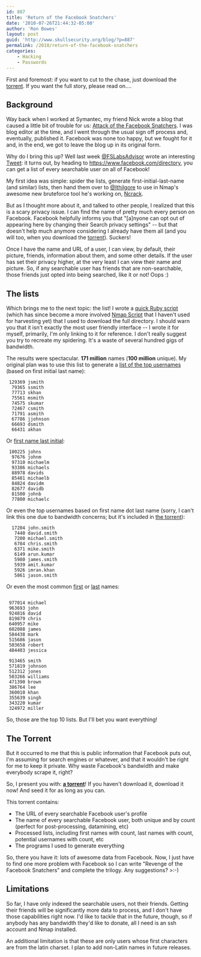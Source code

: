 ```yaml
---
id: 887
title: 'Return of the Facebook Snatchers'
date: '2010-07-26T21:44:32-05:00'
author: 'Ron Bowes'
layout: post
guid: 'http://www.skullsecurity.org/blog/?p=887'
permalink: /2010/return-of-the-facebook-snatchers
categories:
    - Hacking
    - Passwords
---
```


First and foremost: if you want to cut to the chase, just download the [torrent](/blogdata/fbdata.torrent). If you want the full story, please read on....

## Background

Way back when I worked at Symantec, my friend Nick wrote a blog that caused a little bit of trouble for us: [Attack of the Facebook Snatchers](http://www.symantec.com/connect/blogs/attack-facebook-snatchers). I was blog editor at the time, and I went through the usual sign off process and, eventually, published it. Facebook was none too happy, but we fought for it and, in the end, we got to leave the blog up in its original form.

Why do I bring this up? Well last week [@FSLabsAdvisor](https://twitter.com/FSLabsAdvisor) wrote an interesting [Tweet](http://twitter.com/FSLabsAdvisor/status/18442678378): it turns out, by heading to <https://www.facebook.com/directory>, you can get a list of every searchable user on all of Facebook!

My first idea was simple: spider the lists, generate first-initial-last-name (and similar) lists, then hand them over to [@Ithilgore](https://twitter.com/ithilgore) to use in Nmap's awesome new bruteforce tool he's working on, [Ncrack](http://nmap.org/ncrack/).  
  
But as I thought more about it, and talked to other people, I realized that this is a scary privacy issue. I can find the name of pretty much every person on Facebook. Facebook helpfully informs you that "\[a\]nyone can opt out of appearing here by changing their Search privacy settings" -- but that doesn't help much anymore considering I already have them all (and you will too, when you download the [torrent](/blogdata/fbdata.torrent)). Suckers!

Once I have the name and URL of a user, I can view, by default, their picture, friends, information about them, and some other details. If the user has set their privacy higher, at the very least I can view their name and picture. So, if any searchable user has friends that are non-searchable, those friends just opted into being searched, like it or not! Oops :)

## The lists

Which brings me to the next topic: the list! I wrote a [quick Ruby script](/blogdata/facebook.rb) (which has since become a more involved [Nmap Script](/blogdata/facebook.nse) that I haven't used for harvesting yet) that I used to download the full directory. I should warn you that it isn't exactly the most user friendly interface -- I wrote it for myself, primarily, I'm only linking to it for reference. I don't really suggest you try to recreate my spidering. It's a waste of several hundred gigs of bandwidth.

The results were spectacular. **171 million** names (**100 million** unique). My original plan was to use this list to generate a [list of the top usernames](/blogdata/facebook-f.last-withcount.txt.bz2) (based on first initial last name):

```
 129369 jsmith
  79365 ssmith
  77713 skhan
  75561 msmith
  74575 skumar
  72467 csmith
  71791 asmith
  67786 jjohnson
  66693 dsmith
  66431 akhan
```

Or [first name last initial](/blogdata/facebook-first.l-withcount.txt.bz2):

```
 100225 johns
  97676 johnm
  97310 michaelm
  93386 michaels
  88978 davids
  85481 michaelb
  84824 davidm
  82677 davidb
  81500 johnb
  77800 michaelc
```

Or even the top usernames based on first name dot last name (sorry, I can't link this one due to bandwidth concerns; but it's included in [the torrent](/blogdata/fbdata.torrent)):

```
  17204 john.smith
   7440 david.smith
   7200 michael.smith
   6784 chris.smith
   6371 mike.smith
   6149 arun.kumar
   5980 james.smith
   5939 amit.kumar
   5926 imran.khan
   5861 jason.smith
```

Or even the most common [first](/blogdata/facebook-firstnames-withcount.txt.bz2) or [last](/blogdata/facebook-lastnames-withcount.txt.bz2) names:

```

 977014 michael
 963693 john
 924816 david
 819879 chris
 640957 mike
 602088 james
 584438 mark
 515686 jason
 503658 robert
 484403 jessica

 913465 smith
 571819 johnson
 512312 jones
 503266 williams
 471390 brown
 386764 lee
 360010 khan
 355639 singh
 343220 kumar
 324972 miller
```

So, those are the top 10 lists. But I'll bet you want everything!

## The Torrent

But it occurred to me that this is public information that Facebook puts out, I'm assuming for search engines or whatever, and that it wouldn't be right for me to keep it private. Why waste Facebook's bandwidth and make everybody scrape it, right?

So, I present you with: **[a torrent](/blogdata/fbdata.torrent)**! If you haven't download it, download it now! And seed it for as long as you can.

This torrent contains:

- The URL of every searchable Facebook user's profile
- The name of every searchable Facebook user, both unique and by count (perfect for post-processing, datamining, etc)
- Processed lists, including first names with count, last names with count, potential usernames with count, etc
- The programs I used to generate everything

So, there you have it: lots of awesome data from Facebook. Now, I just have to find one more problem with Facebook so I can write "Revenge of the Facebook Snatchers" and complete the trilogy. Any suggestions? >:-)

## Limitations

So far, I have only indexed the searchable users, not their friends. Getting their friends will be significantly more data to process, and I don't have those capabilities right now. I'd like to tackle that in the future, though, so if anybody has any bandwidth they'd like to donate, all I need is an ssh account and Nmap installed.

An additional limitation is that these are only users whose first characters are from the latin charset. I plan to add non-Latin names in future releases.
